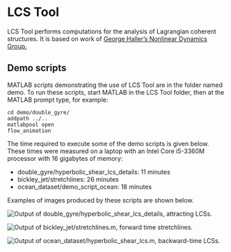 LCS Tool
========

LCS Tool performs computations for the analysis of Lagrangian coherent structures. It is based on work of <a href="http://www.georgehaller.com/">George Haller’s Nonlinear Dynamics Group.</a>

Demo scripts
------------

MATLAB scripts demonstrating the use of LCS Tool are in the folder named demo. To run these scripts, start MATLAB in the LCS Tool folder, then at the MATLAB prompt type, for example:

	cd demo/double_gyre/
	addpath ../..
	matlabpool open
	flow_animation

The time required to execute some of the demo scripts is given below. These times were measured on a laptop with an Intel Core i5-3360M processor with 16 gigabytes of memory:

- double\_gyre/hyperbolic\_shear\_lcs_details: 11 minutes
- bickley\_jet/stretchlines: 26 minutes
- ocean\_dataset/demo\_script_ocean: 18 minutes

Examples of images produced by these scripts are shown below.

![Output of double_gyre/hyperbolic_shear_lcs_details, attracting LCSs.](https://raw.github.com/jeixav/LCS-Tool/master/demo/double_gyre/hyperbolic_shear_lcs_details_attracting.png "Double gyre forward time LCS analysis.")

![Output of bickley_jet/stretchlines.m, forward time stretchlines.](https://raw.github.com/jeixav/LCS-Tool/master/demo/bickley_jet/stretchlines_forward.png "Bickley jet forward time stretchlines.")

![Output of ocean_dataset/hyperbolic_shear_lcs.m, backward-time LCSs.](https://raw.github.com/jeixav/LCS-Tool/master/demo/ocean_dataset/hyperbolic_shear_lcs_backward.png "Ocean dataset forward time LCS analysis.")
